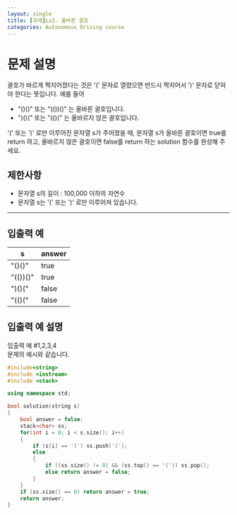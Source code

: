 ```yaml
---
layout: single
title: [과제]Lv2. 올바른 괄호
categories: Autonomous Driving course
---
```


# 문제 설명
<div class="markdown solarized-dark"><p>괄호가 바르게 짝지어졌다는 것은 '(' 문자로 열렸으면 반드시 짝지어서 ')' 문자로 닫혀야 한다는 뜻입니다. 예를 들어</p>

<ul>
<li>"()()" 또는 "(())()" 는 올바른 괄호입니다.</li>
<li>")()(" 또는 "(()(" 는 올바르지 않은 괄호입니다.</li>
</ul>

<p>'(' 또는 ')' 로만 이루어진 문자열 s가 주어졌을 때, 문자열 s가 올바른 괄호이면 true를 return 하고, 올바르지 않은 괄호이면 false를 return 하는 solution 함수를 완성해 주세요.</p>

## 제한사항

<ul>
<li>문자열 s의 길이 : 100,000 이하의 자연수</li>
<li>문자열 s는 '(' 또는 ')' 로만 이루어져 있습니다.</li>
</ul>

<hr>

## 입출력 예
<table class="table">
        <thead><tr>
<th>s</th>
<th>answer</th>
</tr>
</thead>
        <tbody><tr>
<td>"()()"</td>
<td>true</td>
</tr>
<tr>
<td>"(())()"</td>
<td>true</td>
</tr>
<tr>
<td>")()("</td>
<td>false</td>
</tr>
<tr>
<td>"(()("</td>
<td>false</td>
</tr>
</tbody>
</table>

## 입출력 예 설명

<p>입출력 예 #1,2,3,4<br>
문제의 예시와 같습니다.</p>
</div>

```cpp
#include<string>
#include <iostream>
#include <stack>

using namespace std;

bool solution(string s)
{
    bool answer = false;
    stack<char> ss;
    for(int i = 0; i < s.size(); i++)
    {
        if (s[i] == '(') ss.push('(');
        else
        {
            if ((ss.size() != 0) && (ss.top() == '(')) ss.pop();
            else return answer = false;
        }
    }
    if (ss.size() == 0) return answer = true;
    return answer;
}
```